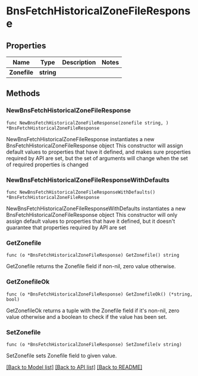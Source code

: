 # BnsFetchHistoricalZoneFileResponse

## Properties

Name | Type | Description | Notes
------------ | ------------- | ------------- | -------------
**Zonefile** | **string** |  | 

## Methods

### NewBnsFetchHistoricalZoneFileResponse

`func NewBnsFetchHistoricalZoneFileResponse(zonefile string, ) *BnsFetchHistoricalZoneFileResponse`

NewBnsFetchHistoricalZoneFileResponse instantiates a new BnsFetchHistoricalZoneFileResponse object
This constructor will assign default values to properties that have it defined,
and makes sure properties required by API are set, but the set of arguments
will change when the set of required properties is changed

### NewBnsFetchHistoricalZoneFileResponseWithDefaults

`func NewBnsFetchHistoricalZoneFileResponseWithDefaults() *BnsFetchHistoricalZoneFileResponse`

NewBnsFetchHistoricalZoneFileResponseWithDefaults instantiates a new BnsFetchHistoricalZoneFileResponse object
This constructor will only assign default values to properties that have it defined,
but it doesn't guarantee that properties required by API are set

### GetZonefile

`func (o *BnsFetchHistoricalZoneFileResponse) GetZonefile() string`

GetZonefile returns the Zonefile field if non-nil, zero value otherwise.

### GetZonefileOk

`func (o *BnsFetchHistoricalZoneFileResponse) GetZonefileOk() (*string, bool)`

GetZonefileOk returns a tuple with the Zonefile field if it's non-nil, zero value otherwise
and a boolean to check if the value has been set.

### SetZonefile

`func (o *BnsFetchHistoricalZoneFileResponse) SetZonefile(v string)`

SetZonefile sets Zonefile field to given value.



[[Back to Model list]](../README.md#documentation-for-models) [[Back to API list]](../README.md#documentation-for-api-endpoints) [[Back to README]](../README.md)


